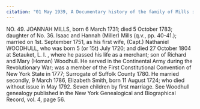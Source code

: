 ```yaml
---
citation: "01 May 1939, A Documentary history of the family of Mills : descended from George Mills of Hempstead and Jamaica, p46, familysearch.org."
---
```

NO. 49. JOANNAH MILLS, born 6 March 1731; died 5 October 1783; daughter of No. 36. Isaac and Hannah (Miller) Mills (q.v., pp. 40-41.); married on 1st. September 1751, as his first wife, (Capt.) Nathaniel WOODHULL, who was born 5 (or 15t) July 1720; and died 27 October 1804 at Setauket, L. I. , where he passed his life as a merchant; son of Richard and Mary (Homan) Woodhull. He served in the Continental Army during the Revolutionary War; was a member of the First Constitutional Convention of New York State in 1777; Surrogate of Suffolk County 1780. He married secondly, 9 March 1786, Elizabeth Smith, born 11 August 1724; who died without issue in May 1792. Seven children by first marriage. See Woodhull genealogy published in the New York Genealogical and Biographical Record, vol. 4, page 56.

